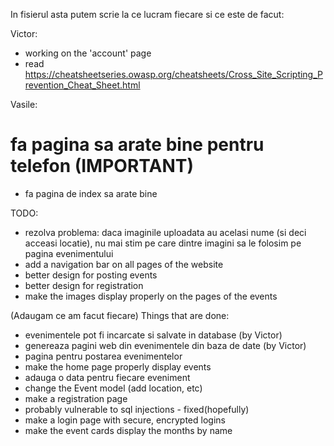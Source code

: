 In fisierul asta putem scrie la ce lucram fiecare si ce este de facut:

Victor:
- working on the 'account' page
- read https://cheatsheetseries.owasp.org/cheatsheets/Cross_Site_Scripting_Prevention_Cheat_Sheet.html


Vasile:
# fa pagina sa arate bine pentru telefon (IMPORTANT)
- fa pagina de index sa arate bine

TODO:
- rezolva problema: daca imaginile uploadata au acelasi nume (si deci acceasi locatie), nu mai stim pe care dintre imagini sa le folosim pe pagina evenimentului
- add a navigation bar on all pages of the website
- better design for posting events
- better design for registration
- make the images display properly on the pages of the events


(Adaugam ce am facut fiecare)
Things that are done:
- evenimentele pot fi incarcate si salvate in database (by Victor)
- genereaza pagini web din evenimentele din baza de date (by Victor)
- pagina pentru postarea evenimentelor
- make the home page properly display events 
- adauga o data pentru fiecare eveniment 
- change the Event model (add location, etc)
- make a registration page 
- probably vulnerable to sql injections - fixed(hopefully)
- make a login page with secure, encrypted logins
- make the event cards display the months by name